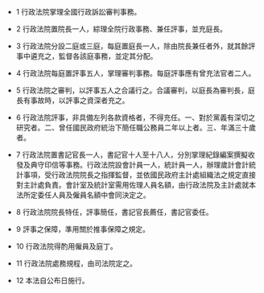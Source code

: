 * 1 行政法院掌理全國行政訴訟審判事務。

* 2 行政法院置院長一人，綜理全院行政事務、兼任評事，並充庭長。

* 3 行政法院分設二庭或三庭，每庭置庭長一人，除由院長兼任者外，就其餘評事中遴充之，監督各該庭事務，並定其分配。

* 4 行政法院每庭置評事五人，掌理審判事務。每庭評事應有曾充法官者二人。

* 5 行政法院之審判，以評事五人之合議行之。合議審判，以庭長為審判長，庭長有事故時，以評事之資深者充之。

* 6 行政法院評事，非具備左列各款資格者，不得充任。一、對於黨義有深切之研究者。二、曾任國民政府統治下簡任職公務員二年以上者。三、年滿三十歲者。

* 7 行政法院置書記官長一人，書記官十人至十八人，分別掌理紀錄編案撰擬收發及典守印信等事務。行政法院設會計員一人，統計員一人，辦理歲計會計統計事項，受行政法院院長之指揮監督，並依國民政府主計處組織法之規定直接對主計處負責。會計室及統計室需用佐理人員名額，由行政法院及主計處就本法所定委任人員及僱員名額中會同決定之。

* 8 行政法院院長特任，評事簡任，書記官長薦任，書記官委任。

* 9 評事之保障，準用關於推事保障之規定。

* 10 行政法院得酌用僱員及庭丁。

* 11 行政法院處務規程，由司法院定之。

* 12 本法自公布日施行。

